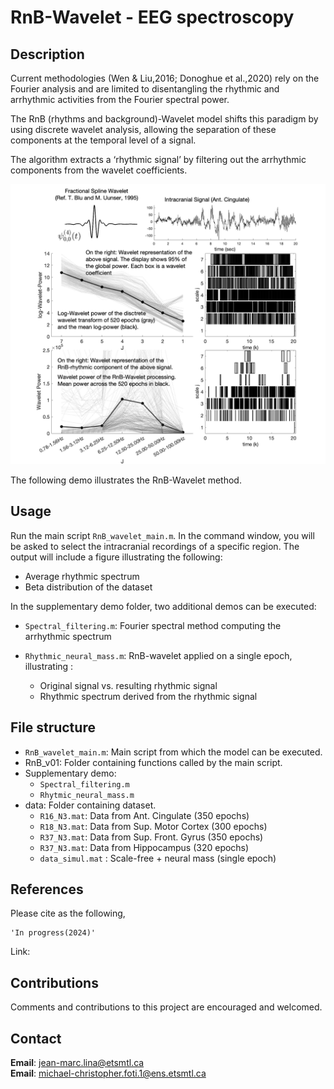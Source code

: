 
# RnB-Wavelet - EEG spectroscopy

## Description

Current methodologies (Wen & Liu,2016; Donoghue et al.,2020) rely on the Fourier analysis and are limited to disentangling the rhythmic and arrhythmic activities from the Fourier spectral power.

The RnB (rhythms and background)-Wavelet model shifts this paradigm by using discrete wavelet analysis, allowing the separation of these components at the temporal level of a signal. 

The algorithm extracts a ‘rhythmic signal’ by filtering out the arrhythmic components from the wavelet coefficients.

![Alt text](img/FigGitHub.png)


The following demo illustrates the RnB-Wavelet method.

   
## Usage

Run the main script ` RnB_wavelet_main.m `. In the command window, you will be asked to select the intracranial recordings of a specific region. The output will include a figure illustrating the following:

- Average rhythmic spectrum
- Beta distribution of the dataset

In the supplementary demo folder, two additional demos can be executed:

- `Spectral_filtering.m`: Fourier spectral method computing the arrhythmic spectrum
 
- `Rhythmic_neural_mass.m`:  RnB-wavelet applied on a single epoch, illustrating :

    - Original signal vs. resulting rhythmic signal 
    - Rhythmic spectrum derived from the rhythmic signal

## File structure

- `RnB_wavelet_main.m`: Main script from which the model can be executed.
- RnB_v01: Folder containing functions called by the main script.
- Supplementary demo: 
   - `Spectral_filtering.m`
   - `Rhytmic_neural_mass.m` 
- data: Folder containing dataset.
   - `R16_N3.mat`: Data from Ant. Cingulate (350 epochs)
   - `R18_N3.mat`: Data from Sup. Motor Cortex (300 epochs)
   - `R37_N3.mat`: Data from Sup. Front. Gyrus (350 epochs)
   - `R37_N3.mat`: Data from Hippocampus (320 epochs)
   - `data_simul.mat` : Scale-free + neural mass (single epoch)

## References

Please cite as the following,

    'In progress(2024)'
    
Link:

## Contributions

Comments and contributions to this project are encouraged and welcomed.

## Contact

**Email**: jean-marc.lina@etsmtl.ca\
**Email**: michael-christopher.foti.1@ens.etsmtl.ca
